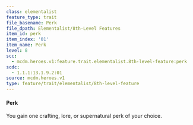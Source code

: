 ```yaml
---
class: elementalist
feature_type: trait
file_basename: Perk
file_dpath: Elementalist/8th-Level Features
item_id: perk
item_index: '01'
item_name: Perk
level: 8
scc:
  - mcdm.heroes.v1:feature.trait.elementalist.8th-level-feature:perk
scdc:
  - 1.1.1:13.1.9.2:01
source: mcdm.heroes.v1
type: feature/trait/elementalist/8th-level-feature
---
```


#### Perk

You gain one crafting, lore, or supernatural perk of your choice.
